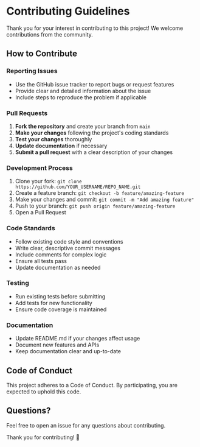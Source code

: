 # Contributing Guidelines

Thank you for your interest in contributing to this project! We welcome contributions from the community.

## How to Contribute

### Reporting Issues

- Use the GitHub issue tracker to report bugs or request features
- Provide clear and detailed information about the issue
- Include steps to reproduce the problem if applicable

### Pull Requests

1. **Fork the repository** and create your branch from `main`
2. **Make your changes** following the project's coding standards
3. **Test your changes** thoroughly
4. **Update documentation** if necessary
5. **Submit a pull request** with a clear description of your changes

### Development Process

1. Clone your fork: `git clone https://github.com/YOUR_USERNAME/REPO_NAME.git`
2. Create a feature branch: `git checkout -b feature/amazing-feature`
3. Make your changes and commit: `git commit -m "Add amazing feature"`
4. Push to your branch: `git push origin feature/amazing-feature`
5. Open a Pull Request

### Code Standards

- Follow existing code style and conventions
- Write clear, descriptive commit messages
- Include comments for complex logic
- Ensure all tests pass
- Update documentation as needed

### Testing

- Run existing tests before submitting
- Add tests for new functionality
- Ensure code coverage is maintained

### Documentation

- Update README.md if your changes affect usage
- Document new features and APIs
- Keep documentation clear and up-to-date

## Code of Conduct

This project adheres to a Code of Conduct. By participating, you are expected to uphold this code.

## Questions?

Feel free to open an issue for any questions about contributing.

Thank you for contributing! 🎉
